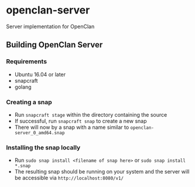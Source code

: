 # openclan-server
Server implementation for OpenClan

## Building OpenClan Server
### Requirements
- Ubuntu 16.04 or later
- snapcraft
- golang

### Creating a snap
- Run `snapcraft stage` within the directory containing the source
- If successful, run `snapcraft snap` to create a new snap
- There will now by a snap with a name similar to `openclan-server_0_amd64.snap`

### Installing the snap locally
- Run `sudo snap install <filename of snap here>` or `sudo snap install *.snap`
- The resulting snap should be running on your system and the server will be accessible via `http://localhost:8080/v1/`
